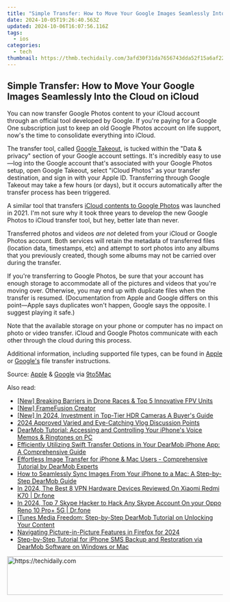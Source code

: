 ```yaml
---
title: "Simple Transfer: How to Move Your Google Images Seamlessly Into the Cloud on iCloud"
date: 2024-10-05T19:26:40.563Z
updated: 2024-10-06T16:07:56.116Z
tags:
  - ios
categories:
  - tech
thumbnail: https://thmb.techidaily.com/3afd30f31da7656743dda52f15a6af22d0fe17904a91a11b2b12cd01fcb4a3ee.jpg
---
```


## Simple Transfer: How to Move Your Google Images Seamlessly Into the Cloud on iCloud

You can now transfer Google Photos content to your iCloud account through an official tool developed by Google. If you're paying for a Google One subscription just to keep an old Google Photos account on life support, now's the time to consolidate everything into iCloud.

 The transfer tool, called [Google Takeout](https://takeout.google.com/takeout/transfer/custom/photos), is tucked within the "Data & privacy" section of your Google account settings. It's incredibly easy to use—log into the Google account that's associated with your Google Photos setup, open Google Takeout, select "iCloud Photos" as your transfer destination, and sign in with your Apple ID. Transferring through Google Takeout may take a few hours (or days), but it occurs automatically after the transfer process has been triggered.

 A similar tool that transfers [iCloud contents to Google Photos](https://extra-support.techidaily.com/2024-approved-praise-in-pixels-the-new-marketing-trend/) was launched in 2021\. I'm not sure why it took three years to develop the new Google Photos to iCloud transfer tool, but hey, better late than never.

 Transferred photos and videos _are not_ deleted from your iCloud or Google Photos account. Both services will retain the metadata of transferred files (location data, timestamps, etc) and attempt to sort photos into any albums that you previously created, though some albums may not be carried over during the transfer.

 If you're transferring to Google Photos, be sure that your account has enough storage to accommodate all of the pictures and videos that you're moving over. Otherwise, you may end up with duplicate files when the transfer is resumed. (Documentation from Apple and Google differs on this point—Apple says duplicates won't happen, Google says the opposite. I suggest playing it safe.)

 Note that the available storage on your phone or computer has no impact on photo or video transfer. iCloud and Google Photos communicate with each other through the cloud during this process.

 Additional information, including supported file types, can be found in [Apple](https://support.apple.com/en-us/HT213483) or [Google's](https://support.google.com/photos/answer/10502587?hl=en) file transfer instructions.

 Source: [Apple](https://support.apple.com/en-us/HT213483) & [Google](https://support.google.com/accounts/answer/9666875) via [9to5Mac](https://9to5mac.com/2024/07/10/transfer-from-google-photos-to-icloud-photos/)

<ins class="adsbygoogle"
     style="display:block"
     data-ad-format="autorelaxed"
     data-ad-client="ca-pub-7571918770474297"
     data-ad-slot="1223367746"></ins>

<ins class="adsbygoogle"
     style="display:block"
     data-ad-client="ca-pub-7571918770474297"
     data-ad-slot="8358498916"
     data-ad-format="auto"
     data-full-width-responsive="true"></ins>

<span class="atpl-alsoreadstyle">Also read:</span>
<div><ul>
<li><a href="https://extra-tips.techidaily.com/new-breaking-barriers-in-drone-races-and-top-5-innovative-fpv-units/"><u>[New] Breaking Barriers in Drone Races & Top 5 Innovative FPV Units</u></a></li>
<li><a href="https://youtube-zero.techidaily.com/ramefusion-creator/"><u>[New] FrameFusion Creator</u></a></li>
<li><a href="https://fox-glue.techidaily.com/new-in-2024-investment-in-top-tier-hdr-cameras-a-buyers-guide/"><u>[New] In 2024, Investment in Top-Tier HDR Cameras A Buyer's Guide</u></a></li>
<li><a href="https://youtube-blog.techidaily.com/approved-varied-and-eye-catching-vlog-discussion-points/"><u>2024 Approved Varied and Eye-Catching Vlog Discussion Points</u></a></li>
<li><a href="https://os-tips.techidaily.com/dearmob-tutorial-accessing-and-controlling-your-iphones-voice-memos-and-ringtones-on-pc/"><u>DearMob Tutorial: Accessing and Controlling Your iPhone's Voice Memos & Ringtones on PC</u></a></li>
<li><a href="https://os-tips.techidaily.com/efficiently-utilizing-swift-transfer-options-in-your-dearmob-iphone-app-a-comprehensive-guide/"><u>Efficiently Utilizing Swift Transfer Options in Your DearMob iPhone App: A Comprehensive Guide</u></a></li>
<li><a href="https://os-tips.techidaily.com/effortless-image-transfer-for-iphone-and-mac-users-comprehensive-tutorial-by-dearmob-experts/"><u>Effortless Image Transfer for iPhone & Mac Users - Comprehensive Tutorial by DearMob Experts</u></a></li>
<li><a href="https://os-tips.techidaily.com/how-to-seamlessly-sync-images-from-your-iphone-to-a-mac-a-step-by-step-dearmob-guide/"><u>How to Seamlessly Sync Images From Your iPhone to a Mac: A Step-by-Step DearMob Guide</u></a></li>
<li><a href="https://phone-solutions.techidaily.com/in-2024-the-best-8-vpn-hardware-devices-reviewed-on-xiaomi-redmi-k70-drfone-by-drfone-virtual-android/"><u>In 2024, The Best 8 VPN Hardware Devices Reviewed On Xiaomi Redmi K70 | Dr.fone</u></a></li>
<li><a href="https://location-social.techidaily.com/in-2024-top-7-skype-hacker-to-hack-any-skype-account-on-your-oppo-reno-10-proplus-5g-drfone-by-drfone-virtual-android/"><u>In 2024, Top 7 Skype Hacker to Hack Any Skype Account On your Oppo Reno 10 Pro+ 5G | Dr.fone</u></a></li>
<li><a href="https://os-tips.techidaily.com/itunes-media-freedom-step-by-step-dearmob-tutorial-on-unlocking-your-content/"><u>ITunes Media Freedom: Step-by-Step DearMob Tutorial on Unlocking Your Content</u></a></li>
<li><a href="https://extra-guidance.techidaily.com/navigating-picture-in-picture-features-in-firefox-for-2024/"><u>Navigating Picture-in-Picture Features in Firefox for 2024</u></a></li>
<li><a href="https://os-tips.techidaily.com/step-by-step-tutorial-for-iphone-sms-backup-and-restoration-via-dearmob-software-on-windows-or-mac/"><u>Step-by-Step Tutorial for iPhone SMS Backup and Restoration via DearMob Software on Windows or Mac</u></a></li>
</ul></div>

<!-- affiliate ads begin -->
<a href="https://appsumo.8odi.net/c/5597632/2037335/7443" target="_top" id="2037335">
  <img src="//a.impactradius-go.com/display-ad/7443-2037335" border="0" alt="https://techidaily.com" width="728" height="90"/>
</a>
<img height="0" width="0" src="https://appsumo.8odi.net/i/5597632/2037335/7443" style="position:absolute;visibility:hidden;" border="0" />
<!-- affiliate ads end -->

